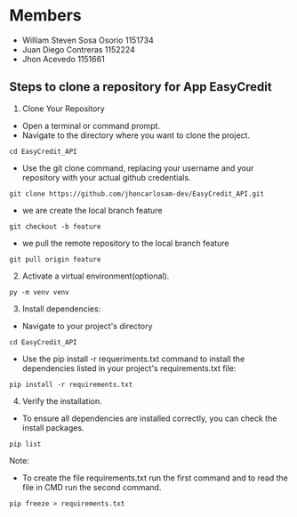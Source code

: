 # Members
- William Steven Sosa Osorio 1151734
- Juan Diego Contreras 1152224
- Jhon Acevedo 1151661

## Steps to clone a repository for App EasyCredit
   
1. Clone Your Repository
- Open a terminal or command prompt.     
- Navigate to the directory where you want to clone the project.
```
cd EasyCredit_API
```

- Use the git clone command, replacing your username and your repository with your actual github credentials.

```
git clone https://github.com/jhoncarlosam-dev/EasyCredit_API.git
```

- we are create the local branch feature
```
git checkout -b feature
```
- we pull the remote repository to the local branch feature
```
git pull origin feature
```

2. Activate a virtual environment(optional).
```
py -m venv venv
```

3. Install dependencies:
- Navigate to your project's directory
```
cd EasyCredit_API
``` 
- Use the pip install -r requeriments.txt command to install the dependencies listed in your project's requirements.txt file:
```
pip install -r requirements.txt
``` 

4. Verify the installation.
- To ensure all dependencies are installed correctly, you can check the install packages.

```
pip list
``` 

Note: 
- To create the file requirements.txt run the first command and to read the file in CMD run the second command.
```
pip freeze > requirements.txt
```
